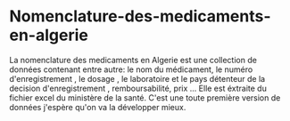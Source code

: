 # Nomenclature-des-medicaments-en-algerie
La nomenclature des medicaments en Algerie est une collection de données contenant entre autre: le nom du médicament, le numéro d'enregistrement , le dosage , le laboratoire et le pays détenteur de la decision d'enregistrement , remboursabilité, prix  ...
Elle est éxtraite du fichier excel du ministère de la santé.
C'est une toute première version de données j'espère qu'on va la développer mieux.

